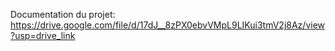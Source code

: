 Documentation du projet:
https://drive.google.com/file/d/17dJ__8zPX0ebvVMpL9LIKui3tmV2j8Az/view?usp=drive_link

